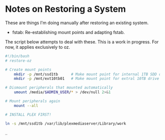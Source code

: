 # Notes on Restoring a System
These are things I'm doing manually after restoring an existing system.
* fstab: Re-establishing mount points and adapting fstab.

The script below attempts to deal with these. This is a work in progress. For now, it applies exclusively to oz.
```bash
#!/bin/bash
# restore-oz

# Create mount points
    mkdir -p /mnt/ssd1tb      # Make mount point for internal 1TB SDD drive
    mkdir -p /mnt/ext10tb01   # Make mount point for extral 10TB drive

# Dismount peripherals that mounted automatically
    umount /media/$ADMIN_USER/* > /dev/null 2>&1

# Mount peripherals again
    mount --all

# INSTALL PLEX FIRST!

ln -s /mnt/ssd1tb /var/lib/plexmediaserver/Library/work

_
